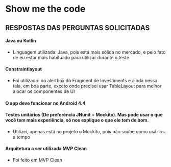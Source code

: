 # Show me the code

## RESPOSTAS DAS PERGUNTAS SOLICITADAS
#### Java ou Kotlin
* Linguagem utilizada: Java, pois está mais sólida no mercado, e pelo fato de eu estar mais habituado para utilizar durante o teste

#### Constraintlayout
* Foi utilizado: no alertbox do Fragment de Investiments e ainda nessa tela, em boa parte, exceto onde precisei usar TableLayout para melhor alocar os componentes de UI

#### O app deve funcionar no Android 4.4

#### Testes unitários (De preferência JNunit + Mockito). Mas pode usar o que você tem mais experiência, só nos explique o que ele tem de bom.
* Utilizei, apenas está no projeto o Mockito, pois não soube como usá-los à tempo

#### Arquitetura a ser utilizada MVP Clean
* Foi feito em MVP Clean